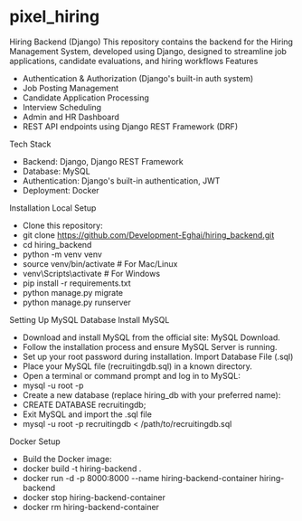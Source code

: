 # pixel_hiring
Hiring Backend (Django)
This repository contains the backend for the Hiring Management System, developed using Django, designed to streamline job applications, candidate evaluations, and hiring workflows
Features
- Authentication & Authorization (Django's built-in auth system)
- Job Posting Management
- Candidate Application Processing
- Interview Scheduling
- Admin and HR Dashboard
- REST API endpoints using Django REST Framework (DRF)

Tech Stack
- Backend: Django, Django REST Framework
- Database:  MySQL
- Authentication: Django's built-in authentication, JWT
- Deployment: Docker

Installation
Local Setup
- Clone this repository:
- git clone https://github.com/Development-Eghai/hiring_backend.git
- cd hiring_backend
- python -m venv venv
- source venv/bin/activate  # For Mac/Linux
- venv\Scripts\activate  # For Windows
- pip install -r requirements.txt
- python manage.py migrate
- python manage.py runserver

Setting Up MySQL Database
Install MySQL
- Download and install MySQL from the official site: MySQL Download.
- Follow the installation process and ensure MySQL Server is running.
- Set up your root password during installation.
Import Database File (.sql)
- Place your MySQL file (recruitingdb.sql) in a known directory.
- Open a terminal or command prompt and log in to MySQL:
- mysql -u root -p
- Create a new database (replace hiring_db with your preferred name):
- CREATE DATABASE  recruitingdb;
- Exit MySQL and import the .sql file
- mysql -u root -p  recruitingdb < /path/to/recruitingdb.sql

Docker Setup
- Build the Docker image:
- docker build -t hiring-backend .
- docker run -d -p 8000:8000 --name hiring-backend-container hiring-backend
- docker stop hiring-backend-container
- docker rm hiring-backend-container


  
  
  


